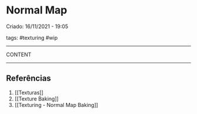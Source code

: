 # Normal Map
Criado: 16/11/2021 - 19:05

tags: #texturing #wip 

---

CONTENT

---
## Referências
1. [[Texturas]]
2. [[Texture Baking]]
3. [[Texturing - Normal Map Baking]]